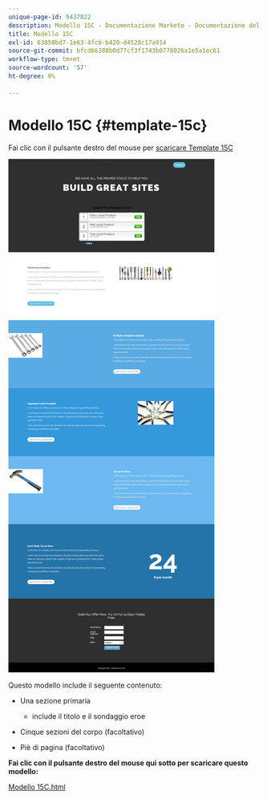 ```yaml
---
unique-page-id: 9437822
description: Modello 15C - Documentazione Marketo - Documentazione del prodotto
title: Modello 15C
exl-id: 63850bd7-1e63-4fcb-b420-d4528c17a914
source-git-commit: bfcd66388b0d77cf3f1743b0778026a1e5a1ec61
workflow-type: tm+mt
source-wordcount: '57'
ht-degree: 0%

---
```


# Modello 15C {#template-15c}

Fai clic con il pulsante destro del mouse per [scaricare Template 15C](https://experienceleague.adobe.com/landing/marketo/lp-templates/template-15c.html)

![](assets/image2015-8-13-13-3a40-3a23.png)

Questo modello include il seguente contenuto:

* Una sezione primaria

   * include il titolo e il sondaggio eroe

* Cinque sezioni del corpo (facoltativo)
* Piè di pagina (facoltativo)

**Fai clic con il pulsante destro del mouse qui sotto per scaricare questo modello:**

[Modello 15C.html](https://experienceleague.adobe.com/landing/marketo/lp-templates/template-15c.html)
